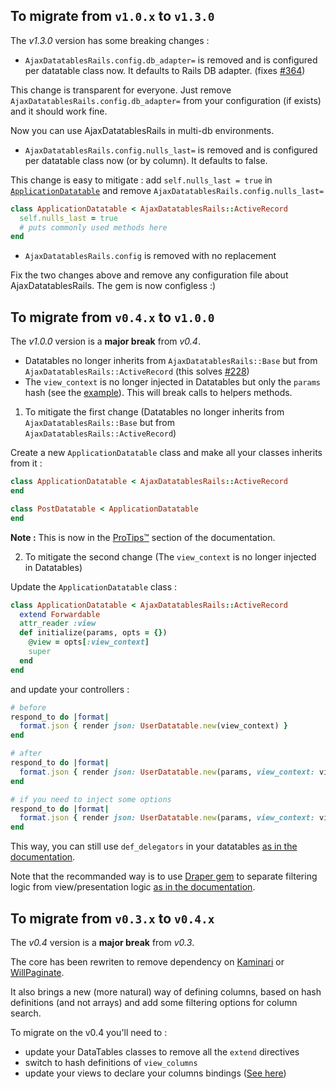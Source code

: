 ## To migrate from `v1.0.x` to `v1.3.0`

The *v1.3.0* version has some breaking changes :

* `AjaxDatatablesRails.config.db_adapter=` is removed and is configured per datatable class now. It defaults to Rails DB adapter. (fixes [#364](https://github.com/jbox-web/ajax-datatables-rails/issues/364))

This change is transparent for everyone. Just remove `AjaxDatatablesRails.config.db_adapter=` from your configuration (if exists) and it should work fine.

Now you can use AjaxDatatablesRails in multi-db environments.

* `AjaxDatatablesRails.config.nulls_last=` is removed and is configured per datatable class now (or by column). It defaults to false.

This change is easy to mitigate : add `self.nulls_last = true` in [`ApplicationDatatable`](https://github.com/jbox-web/ajax-datatables-rails#create-a-master-parent-class-easy) and remove `AjaxDatatablesRails.config.nulls_last=`

```ruby
class ApplicationDatatable < AjaxDatatablesRails::ActiveRecord
  self.nulls_last = true
  # puts commonly used methods here
end
```

* `AjaxDatatablesRails.config` is removed with no replacement

Fix the two changes above and remove any configuration file about AjaxDatatablesRails. The gem is now configless :)

## To migrate from `v0.4.x` to `v1.0.0`

The *v1.0.0* version is a **major break** from *v0.4*.

* Datatables no longer inherits from `AjaxDatatablesRails::Base` but from `AjaxDatatablesRails::ActiveRecord` (this solves [#228](https://github.com/jbox-web/ajax-datatables-rails/issues/228))
* The `view_context` is no longer injected in Datatables but only the `params` hash (see the [example](#4-setup-the-controller-action)). This will break calls to helpers methods.

1) To mitigate the first change (Datatables no longer inherits from `AjaxDatatablesRails::Base` but from `AjaxDatatablesRails::ActiveRecord`)

Create a new `ApplicationDatatable` class and make all your classes inherits from it :

```ruby
class ApplicationDatatable < AjaxDatatablesRails::ActiveRecord
end

class PostDatatable < ApplicationDatatable
end
```

**Note :** This is now in the [ProTips™](https://github.com/jbox-web/ajax-datatables-rails#protips) section of the documentation.

2) To mitigate the second change (The `view_context` is no longer injected in Datatables)

Update the `ApplicationDatatable` class :

```ruby
class ApplicationDatatable < AjaxDatatablesRails::ActiveRecord
  extend Forwardable
  attr_reader :view
  def initialize(params, opts = {})
    @view = opts[:view_context]
    super
  end
end
```

and update your controllers :

```ruby
# before
respond_to do |format|
  format.json { render json: UserDatatable.new(view_context) }
end

# after
respond_to do |format|
  format.json { render json: UserDatatable.new(params, view_context: view_context) }
end

# if you need to inject some options
respond_to do |format|
  format.json { render json: UserDatatable.new(params, view_context: view_context, my: 'options') }
end
```

This way, you can still use `def_delegators` in your datatables [as in the documentation](https://github.com/jbox-web/ajax-datatables-rails#using-view-helpers).

Note that the recommanded way is to use [Draper gem](https://github.com/drapergem/draper) to separate filtering logic from view/presentation logic [as in the documentation](https://github.com/jbox-web/ajax-datatables-rails#using-view-decorators).

## To migrate from `v0.3.x` to `v0.4.x`

The *v0.4* version is a **major break** from *v0.3*.

The core has been rewriten to remove dependency on [Kaminari](https://github.com/kaminari/kaminari) or [WillPaginate](https://github.com/mislav/will_paginate).

It also brings a new (more natural) way of defining columns, based on hash definitions (and not arrays) and add some filtering options for column search.

To migrate on the v0.4 you'll need to :

* update your DataTables classes to remove all the `extend` directives
* switch to hash definitions of `view_columns`
* update your views to declare your columns bindings ([See here](https://github.com/jbox-web/ajax-datatables-rails#5-wire-up-the-javascript))
